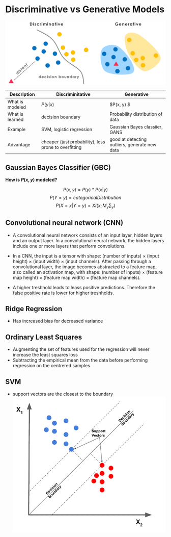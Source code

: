 # Discriminative vs Generative Models

![alt text](dis_vs_gen.png "difference")

Description | Discriminitative | Generative
---|---|---
What is modeled | $P(y \| x)$ | $P(x, y) $
What is learned | decision boundary | Probability distribution of data
Example | SVM, logistic regression | Gaussian Bayes classiier, GANS
Advantage | cheaper (just probability), less prone to overfitting | good at detecting outliers, generate new data


## Gaussian Bayes Classifier (GBC)
**How is $P(x, y)$ modeled?**

$$P(x, y) = P(y) * P(x | y) $$
$$ P(Y = y) = categoricalDistribution $$
$$P(X = x | Y = y) = XI(x; M_y \sum_y )$$


## Convolutional neural network (CNN)
- A convolutional neural network consists of an input layer, hidden layers and an output layer. In a convolutional neural network, the hidden layers include one or more layers that perform convolutions.
- In a CNN, the input is a tensor with shape: (number of inputs) × (input height) × (input width) × (input channels). After passing through a convolutional layer, the image becomes abstracted to a feature map, also called an activation map, with shape: (number of inputs) × (feature map height) × (feature map width) × (feature map channels). 

- A higher treshhold leads to leass positive predictions. Therefore the false positive rate is lower for higher treshholds. 

## Ridge Regression
- Has increased bias for decreased variance

## Ordinary Least Squares
- Augmenting the set of features used for the regression will never increase the least squares loss
- Subtracting the empirical mean from the data before performing regression on the centrered samples

## SVM
- support vectors are the closest to the boundary
![alt text](svm.png "support vector machine")
